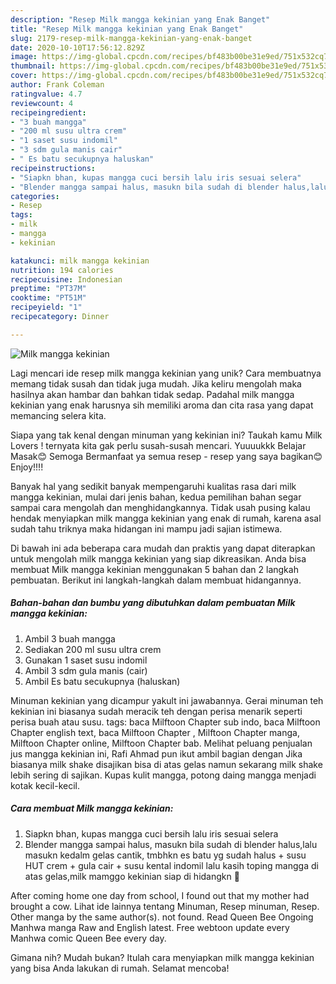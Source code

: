 ```yaml
---
description: "Resep Milk mangga kekinian yang Enak Banget"
title: "Resep Milk mangga kekinian yang Enak Banget"
slug: 2179-resep-milk-mangga-kekinian-yang-enak-banget
date: 2020-10-10T17:56:12.829Z
image: https://img-global.cpcdn.com/recipes/bf483b00be31e9ed/751x532cq70/milk-mangga-kekinian-foto-resep-utama.jpg
thumbnail: https://img-global.cpcdn.com/recipes/bf483b00be31e9ed/751x532cq70/milk-mangga-kekinian-foto-resep-utama.jpg
cover: https://img-global.cpcdn.com/recipes/bf483b00be31e9ed/751x532cq70/milk-mangga-kekinian-foto-resep-utama.jpg
author: Frank Coleman
ratingvalue: 4.7
reviewcount: 4
recipeingredient:
- "3 buah mangga"
- "200 ml susu ultra crem"
- "1 saset susu indomil"
- "3 sdm gula manis cair"
- " Es batu secukupnya haluskan"
recipeinstructions:
- "Siapkn bhan, kupas mangga cuci bersih lalu iris sesuai selera"
- "Blender mangga sampai halus, masukn bila sudah di blender halus,lalu masukn kedalm gelas cantik, tmbhkn es batu yg sudah halus + susu HUT crem + gula cair + susu kental indomil lalu kasih toping mangga di atas gelas,milk mamggo kekinian siap di hidangkn 🥰"
categories:
- Resep
tags:
- milk
- mangga
- kekinian

katakunci: milk mangga kekinian 
nutrition: 194 calories
recipecuisine: Indonesian
preptime: "PT37M"
cooktime: "PT51M"
recipeyield: "1"
recipecategory: Dinner

---
```



![Milk mangga kekinian](https://img-global.cpcdn.com/recipes/bf483b00be31e9ed/751x532cq70/milk-mangga-kekinian-foto-resep-utama.jpg)

Lagi mencari ide resep milk mangga kekinian yang unik? Cara membuatnya memang tidak susah dan tidak juga mudah. Jika keliru mengolah maka hasilnya akan hambar dan bahkan tidak sedap. Padahal milk mangga kekinian yang enak harusnya sih memiliki aroma dan cita rasa yang dapat memancing selera kita.

Siapa yang tak kenal dengan minuman yang kekinian ini? Taukah kamu Milk Lovers ! ternyata kita gak perlu susah-susah mencari. Yuuuukkk Belajar Masak😊 Semoga Bermanfaat ya semua resep - resep yang saya bagikan😊 Enjoy!!!!

Banyak hal yang sedikit banyak mempengaruhi kualitas rasa dari milk mangga kekinian, mulai dari jenis bahan, kedua pemilihan bahan segar sampai cara mengolah dan menghidangkannya. Tidak usah pusing kalau hendak menyiapkan milk mangga kekinian yang enak di rumah, karena asal sudah tahu triknya maka hidangan ini mampu jadi sajian istimewa.


Di bawah ini ada beberapa cara mudah dan praktis yang dapat diterapkan untuk mengolah milk mangga kekinian yang siap dikreasikan. Anda bisa membuat Milk mangga kekinian menggunakan 5 bahan dan 2 langkah pembuatan. Berikut ini langkah-langkah dalam membuat hidangannya.

<!--inarticleads1-->

##### Bahan-bahan dan bumbu yang dibutuhkan dalam pembuatan Milk mangga kekinian:

1. Ambil 3 buah mangga
1. Sediakan 200 ml susu ultra crem
1. Gunakan 1 saset susu indomil
1. Ambil 3 sdm gula manis (cair)
1. Ambil  Es batu secukupnya (haluskan)


Minuman kekinian yang dicampur yakult ini jawabannya. Gerai minuman teh kekinian ini biasanya sudah meracik teh dengan perisa menarik seperti perisa buah atau susu. tags: baca Milftoon Chapter sub indo, baca Milftoon Chapter english text, baca Milftoon Chapter , Milftoon Chapter manga, Milftoon Chapter online, Milftoon Chapter bab. Melihat peluang penjualan jus mangga kekinian ini, Rafi Ahmad pun ikut ambil bagian dengan Jika biasanya milk shake disajikan bisa di atas gelas namun sekarang milk shake lebih sering di sajikan. Kupas kulit mangga, potong daing mangga menjadi kotak kecil-kecil. 

<!--inarticleads2-->

##### Cara membuat Milk mangga kekinian:

1. Siapkn bhan, kupas mangga cuci bersih lalu iris sesuai selera
1. Blender mangga sampai halus, masukn bila sudah di blender halus,lalu masukn kedalm gelas cantik, tmbhkn es batu yg sudah halus + susu HUT crem + gula cair + susu kental indomil lalu kasih toping mangga di atas gelas,milk mamggo kekinian siap di hidangkn 🥰


After coming home one day from school, I found out that my mother had brought a cow. Lihat ide lainnya tentang Minuman, Resep minuman, Resep. Other manga by the same author(s). not found. Read Queen Bee Ongoing Manhwa manga Raw and English latest. Free webtoon update every Manhwa comic Queen Bee every day. 

Gimana nih? Mudah bukan? Itulah cara menyiapkan milk mangga kekinian yang bisa Anda lakukan di rumah. Selamat mencoba!
